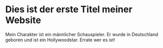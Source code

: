 # Dies ist der erste Titel meiner Website

Mein Charakter ist ein männlicher Schauspieler. Er wurde in Deutschland geboren und ist ein Hollywoodstar.
Errate wer es ist!